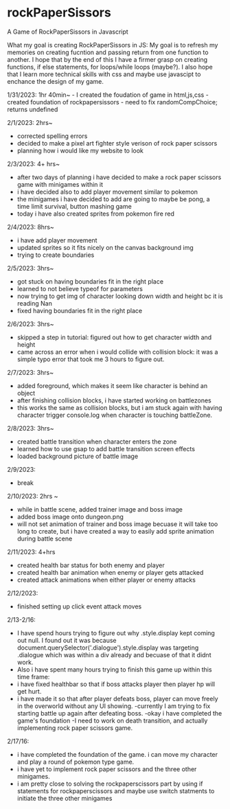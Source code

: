 # rockPaperSissors
A Game of RockPaperSissors in Javascript

What my goal is creating RockPaperSissors in JS:
    My goal is to refresh my memories on creating fucntion and passing return from one function to another. I hope that by the end of this I have a firmer grasp on creating functions, if else statements, for loops/while loops (maybe?). I also hope that I learn more technical skills with css and maybe use javascipt to enchance the design of my game.
 
 1/31/2023: 1hr 40min~
    - I created the foudation of game in html,js,css
    - created foundation of rockpapersissors
    - need to fix randomCompChoice; returns undefined

2/1/2023: 2hrs~
   - corrected spelling errors
   - decided to make a pixel art fighter style verison of rock paper scissors
   - planning how i would like my website to look

2/3/2023: 4+ hrs~
   - after two days of planning i have decided to make a rock paper scissors game with minigames within it
   - i have decided also to add player movement similar to pokemon
   - the minigames i have decided to add are going to maybe be pong, a time limit survival, button mashing game
   - today i have also created sprites from pokemon fire red

2/4/2023: 8hrs~
   - i have add player movement
   - updated sprites so it fits nicely on the canvas background img
   - trying to create boundaries

2/5/2023: 3hrs~
   - got stuck on having boundaries fit in the right place
   - learned to not believe typeof for parameters
   - now trying to get img of character looking down width and height bc it is reading Nan
   - fixed having boundaries fit in the right place

2/6/2023: 3hrs~
   - skipped a step in tutorial: figured out how to get character width and height
   - came across an error when i would collide with collision block: it was a simple typo error that took me 3 hours to figure out.

2/7/2023: 3hrs~
   - added foreground, which makes it seem like character is behind an object
   - after finishing collision blocks, i have started working on battlezones
   - this works the same as collision blocks, but i am stuck again with having character trigger console.log when character is touching battleZone.

2/8/2023: 3hrs~
   - created battle transition when character enters the zone
   - learned how to use gsap to add battle transition screen effects
   - loaded background picture of battle image

2/9/2023: 
   - break

2/10/2023: 2hrs ~
   - while in battle scene, added trainer image and boss image
   - added boss image onto dungeon.png
   - will not set animation of trainer and boss image becuase it will take too long to create, but i have created a way to easily add sprite animation during battle scene

2/11/2023: 4+hrs
   - created health bar status for both enemy and player
   - created health bar animation when enemy or player gets attacked
   - created attack animations when either player or enemy attacks

2/12/2023:
   - finished setting up click event attack moves

2/13-2/16:
   - I have spend hours trying to figure out why .style.display kept coming out null. I found out it was because document.querySelector('.dialogue').style.display was targeting .dialogue which was within a div already and becuase of that it didnt work.
   - Also i have spent many hours trying to finish this game up within this time frame:
   - i have fixed healthbar so that if boss attacks player then player hp will get hurt.
   - i have made it so that after player defeats boss, player can move freely in the overworld without any UI showing.
   -currently I am trying to fix starting battle up again after defeating boss.
   -okay i have completed the game's foundation
   -I need to work on death transition, and actually implementing rock paper scissors game.

2/17/16:
   - i have completed the foundation of the game. i can move my character and play a round of pokemon type game.
   - i have yet to implement rock paper scissors and the three other minigames.
   - i am pretty close to solving the rockpaperscissors part by using if statements for rockpaperscissors and maybe use switch statments to initiate the three other minigames